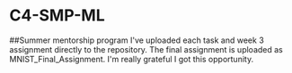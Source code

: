 # C4-SMP-ML
##Summer mentorship program
I've uploaded each task and week 3 assignment directly to the repository. The final assignment is uploaded as MNIST_Final_Assignment.
I'm really grateful I got this opportunity.
